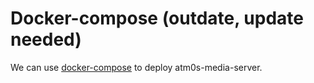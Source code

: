 # Docker-compose (outdate, update needed)

We can use [docker-compose](https://github.com/8xFF/atm0s-docker-compose) to deploy atm0s-media-server.
